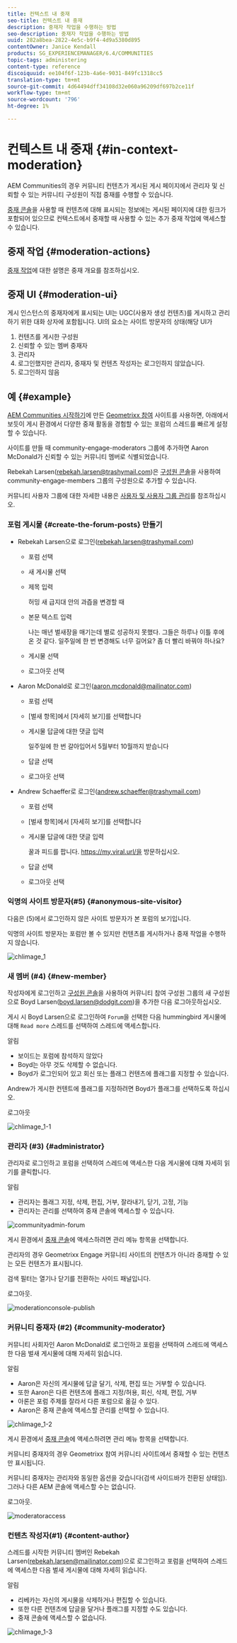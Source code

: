 ```yaml
---
title: 컨텍스트 내 중재
seo-title: 컨텍스트 내 중재
description: 중재자 작업을 수행하는 방법
seo-description: 중재자 작업을 수행하는 방법
uuid: 282a8bea-2822-4e5c-b9f4-4d9a5380d895
contentOwner: Janice Kendall
products: SG_EXPERIENCEMANAGER/6.4/COMMUNITIES
topic-tags: administering
content-type: reference
discoiquuid: ee104f6f-123b-4a6e-9031-849fc1318cc5
translation-type: tm+mt
source-git-commit: 4d64494dff34108d32e060a96209df697b2ce11f
workflow-type: tm+mt
source-wordcount: '796'
ht-degree: 1%

---
```



# 컨텍스트 내 중재 {#in-context-moderation}

AEM Communities의 경우 커뮤니티 컨텐츠가 게시된 게시 페이지에서 관리자 및 신뢰할 수 있는 커뮤니티 구성원이 직접 중재를 수행할 수 있습니다.

[중재 콘솔](moderation.md)을 사용할 때 컨텐츠에 대해 표시되는 정보에는 게시된 페이지에 대한 링크가 포함되어 있으므로 컨텍스트에서 중재할 때 사용할 수 있는 추가 중재 작업에 액세스할 수 있습니다.

## 중재 작업 {#moderation-actions}

[중재 작업](moderate-ugc.md#moderation-actions)에 대한 설명은 중재 개요를 참조하십시오.

## 중재 UI {#moderation-ui}

게시 인스턴스의 중재자에게 표시되는 UI는 UGC(사용자 생성 컨텐츠)를 게시하고 관리하기 위한 대화 상자에 포함됩니다. UI의 요소는 사이트 방문자의 상태(해당 UI가

1. 컨텐츠를 게시한 구성원
1. 신뢰할 수 있는 멤버 중재자
1. 관리자
1. 로그인했지만 관리자, 중재자 및 컨텐츠 작성자는 로그인하지 않았습니다.
1. 로그인하지 않음

## 예 {#example}

[AEM Communities 시작하기](getting-started.md)에 만든 [Geometrixx 참여](http://localhost:4503/content/sites/engage/en.html) 사이트를 사용하면, 아래에서 보듯이 게시 환경에서 다양한 중재 활동을 경험할 수 있는 포럼의 스레드를 빠르게 설정할 수 있습니다.

사이트를 만들 때 community-engage-moderators 그룹에 추가하면 Aaron McDonald가 신뢰할 수 있는 커뮤니티 멤버로 식별되었습니다.

Rebekah Larsen(rebekah.larsen@trashymail.com)은 [구성원 콘솔](members.md)을 사용하여 community-engage-members 그룹의 구성원으로 추가할 수 있습니다.

커뮤니티 사용자 그룹에 대한 자세한 내용은 [사용자 및 사용자 그룹 관리](users.md)를 참조하십시오.

### 포럼 게시물 {#create-the-forum-posts} 만들기

* Rebekah Larsen으로 로그인(rebekah.larsen@trashymail.com)

   * 포럼 선택
   * 새 게시물 선택
   * 제목 입력

      허밍 새 급지대 안의 과즙을 변경할 때

   * 본문 텍스트 입력

      나는 매년 벌새장을 매기는데 별로 성공하지 못했다. 그들은 하루나 이틀 후에 온 것 같다. 일주일에 한 번 변경해도 너무 길어요? 좀 더 빨리 바꿔야 하나요?
   * 게시물 선택
   * 로그아웃 선택

* Aaron McDonald로 로그인(aaron.mcdonald@mailinator.com)

   * 포럼 선택
   * [벌새 항목]에서 [자세히 보기]를 선택합니다
   * 게시물 답글에 대한 댓글 입력

      일주일에 한 번 갈아입어서 5월부터 10월까지 받습니다

   * 답글 선택
   * 로그아웃 선택

* Andrew Schaeffer로 로그인(andrew.schaeffer@trashymail.com)

   * 포럼 선택
   * [벌새 항목]에서 [자세히 보기]를 선택합니다
   * 게시물 답글에 대한 댓글 입력

      꿀과 피드를 팝니다. https://my.viral.url/을 방문하십시오.

   * 답글 선택
   * 로그아웃 선택

### 익명의 사이트 방문자(#5) {#anonymous-site-visitor}

다음은 (5)에서 로그인하지 않은 사이트 방문자가 본 포럼의 보기입니다.

익명의 사이트 방문자는 포럼만 볼 수 있지만 컨텐츠를 게시하거나 중재 작업을 수행하지 않습니다.

![chlimage_1](assets/chlimage_1.png)

### 새 멤버 (#4) {#new-member}

작성자에게 로그인하고 [구성원 콘솔](members.md)을 사용하여 커뮤니티 참여 구성원 그룹의 새 구성원으로 Boyd Larsen(boyd.larsen@dodgit.com)을 추가한 다음 로그아웃하십시오.

게시 시 Boyd Larsen으로 로그인하여 `Forum`을 선택한 다음 hummingbird 게시물에 대해 `Read more` 스레드를 선택하여 스레드에 액세스합니다.

알림

* 보이드는 포럼에 참석하지 않았다
* Boyd는 아무 것도 삭제할 수 없습니다.
* Boyd가 로그인되어 있고 회신 또는 플래그 컨텐츠에 플래그를 지정할 수 있습니다.

Andrew가 게시한 컨텐트에 플래그를 지정하려면 Boyd가 플래그를 선택하도록 하십시오.

로그아웃

![chlimage_1-1](assets/chlimage_1-1.png)

### 관리자 (#3) {#administrator}

관리자로 로그인하고 포럼을 선택하여 스레드에 액세스한 다음 게시물에 대해 자세히 읽기를 클릭합니다.

알림

* 관리자는 플래그 지정, 삭제, 편집, 거부, 잘라내기, 닫기, 고정, 기능
* 관리자는 관리를 선택하여 중재 콘솔에 액세스할 수 있습니다.

![communityadmin-forum](assets/communityadmin-forum.png)

게시 환경에서 [중재 콘솔](moderation.md)에 액세스하려면 관리 메뉴 항목을 선택합니다.

관리자의 경우 Geometrixx Engage 커뮤니티 사이트의 컨텐츠가 아니라 중재할 수 있는 모든 컨텐츠가 표시됩니다.

검색 필터는 열기나 닫기를 전환하는 사이드 패널입니다.

로그아웃.

![moderationconsole-publish](assets/moderationconsole-publish.png)

### 커뮤니티 중재자 (#2) {#community-moderator}

커뮤니티 사회자인 Aaron McDonald로 로그인하고 포럼을 선택하여 스레드에 액세스한 다음 벌새 게시물에 대해 자세히 읽습니다.

알림

* Aaron은 자신의 게시물에 답글 달기, 삭제, 편집 또는 거부할 수 있습니다.
* 또한 Aaron은 다른 컨텐츠에 플래그 지정/허용, 회신, 삭제, 편집, 거부
* 아론은 포럼 주제를 잘라서 다른 포럼으로 옮길 수 있다.
* Aaron은 중재 콘솔에 액세스할 관리를 선택할 수 있습니다.

![chlimage_1-2](assets/chlimage_1-2.png)

게시 환경에서 [중재 콘솔](moderation.md)에 액세스하려면 관리 메뉴 항목을 선택합니다.

커뮤니티 중재자의 경우 Geometrixx 참여 커뮤니티 사이트에서 중재할 수 있는 컨텐츠만 표시됩니다.

커뮤니티 중재자는 관리자와 동일한 옵션을 갖습니다(검색 사이드바가 전환된 상태임). 그러나 다른 AEM 콘솔에 액세스할 수는 없습니다.

로그아웃.

![moderatoraccess](assets/moderatoraccess.png)

### 컨텐츠 작성자(#1) {#content-author}

스레드를 시작한 커뮤니티 멤버인 Rebekah Larsen(rebekah.larsen@mailinator.com)으로 로그인하고 포럼을 선택하여 스레드에 액세스한 다음 벌새 게시물에 대해 자세히 읽습니다.

알림

* 리베카는 자신의 게시물을 삭제하거나 편집할 수 있습니다.
* 또한 다른 컨텐츠에 답글을 달거나 플래그를 지정할 수도 있습니다.
* 중재 콘솔에 액세스할 수 없습니다.

![chlimage_1-3](assets/chlimage_1-3.png)

